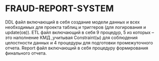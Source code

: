 # FRAUD-REPORT-SYSTEM
DDL файл включающий в себя создание модели данных и всех необходимых для проекта таблиц и триггеров (для логирования и update(ов)). ETL файл включающий в себя 9 процедур, 5 из которых – это наполнение КМД ,учитывая Constraint(ы) для соблюдения целостности данных и 4 процедуры для подготовки промежуточного отчета. Report файл включающий в себя процедуру формирования финального отчета.
